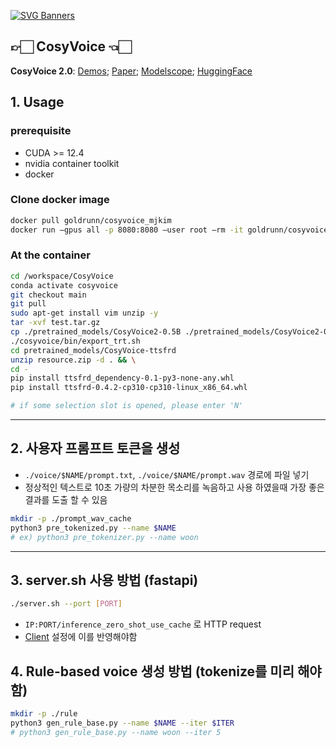[![SVG Banners](https://svg-banners.vercel.app/api?type=origin&text1=CosyVoice🤠&text2=Text-to-Speech%20💖%20Large%20Language%20Model&width=800&height=210)](https://github.com/Akshay090/svg-banners)

## 👉🏻 CosyVoice 👈🏻
**CosyVoice 2.0**: [Demos](https://funaudiollm.github.io/cosyvoice2/); [Paper](https://arxiv.org/abs/2412.10117); [Modelscope](https://www.modelscope.cn/studios/iic/CosyVoice2-0.5B); [HuggingFace](https://huggingface.co/spaces/FunAudioLLM/CosyVoice2-0.5B)

## 1. Usage
### prerequisite
- CUDA >= 12.4
- nvidia container toolkit
- docker

### Clone docker image
```bash
docker pull goldrunn/cosyvoice_mjkim
docker run —gpus all -p 8080:8080 —user root —rm -it goldrunn/cosyvoice_mjkim
```
### At the container
```bash
cd /workspace/CosyVoice
conda activate cosyvoice
git checkout main
git pull
sudo apt-get install vim unzip -y
tar -xvf test.tar.gz
cp ./pretrained_models/CosyVoice2-0.5B ./pretrained_models/CosyVoice2-0.5B-trt -r
./cosyvoice/bin/export_trt.sh
cd pretrained_models/CosyVoice-ttsfrd
unzip resource.zip -d . && \
cd -
pip install ttsfrd_dependency-0.1-py3-none-any.whl
pip install ttsfrd-0.4.2-cp310-cp310-linux_x86_64.whl

# if some selection slot is opened, please enter 'N'

```
---

## 2. 사용자 프롬프트 토큰을 생성
- `./voice/$NAME/prompt.txt`, `./voice/$NAME/prompt.wav` 경로에 파일 넣기
- 정상적인 텍스트로 10초 가량의 차분한 목소리를 녹음하고 사용 하였을때 가장 좋은 결과를 도출 할 수 있음

```bash
mkdir -p ./prompt_wav_cache
python3 pre_tokenized.py --name $NAME
# ex) python3 pre_tokenizer.py --name woon
```


---
## 3. server.sh 사용 방법 (fastapi)
``` bash
./server.sh --port [PORT]
```
- `IP:PORT/inference_zero_shot_use_cache` 로 HTTP request
- [Client](https://github.com/sogang-capzzang/WSL-Application) 설정에 이를 반영해야함

## 4. Rule-based voice 생성 방법 (tokenize를 미리 해야함)

``` bash
mkdir -p ./rule
python3 gen_rule_base.py --name $NAME --iter $ITER
# python3 gen_rule_base.py --name woon --iter 5
```
